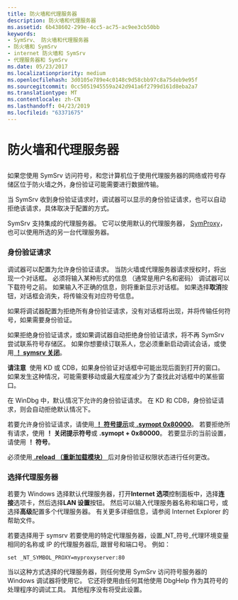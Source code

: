 ```yaml
---
title: 防火墙和代理服务器
description: 防火墙和代理服务器
ms.assetid: 6b438602-299e-4cc5-ac75-ac9ee3cb50bb
keywords:
- SymSrv、 防火墙和代理服务器
- 防火墙和 SymSrv
- internet 防火墙和 SymSrv
- 代理服务器和 SymSrv
ms.date: 05/23/2017
ms.localizationpriority: medium
ms.openlocfilehash: 3d0105e789e4c0148c9d58cbb97c8a75deb9e95f
ms.sourcegitcommit: 0cc5051945559a242d941a6f2799d161d8eba2a7
ms.translationtype: MT
ms.contentlocale: zh-CN
ms.lasthandoff: 04/23/2019
ms.locfileid: "63371675"
---
```

# <a name="firewalls-and-proxy-servers"></a>防火墙和代理服务器


## <span id="ddk_firewalls_and_proxy_servers_dbg"></span><span id="DDK_FIREWALLS_AND_PROXY_SERVERS_DBG"></span>


如果您使用 SymSrv 访问符号，和您计算机位于使用代理服务器的网络或符号存储区位于防火墙之外，身份验证可能需要进行数据传输。

当 SymSrv 收到身份验证请求时，调试器可以显示的身份验证请求，也可以自动拒绝该请求，具体取决于配置的方式。

SymSrv 支持集成的代理服务器。 它可以使用默认的代理服务器， [SymProxy](symproxy.md)，也可以使用所选的另一台代理服务器。

### <a name="span-idauthenticationrequestsspanspan-idauthenticationrequestsspanauthentication-requests"></a><span id="authentication_requests"></span><span id="AUTHENTICATION_REQUESTS"></span>身份验证请求

调试器可以配置为允许身份验证请求。 当防火墙或代理服务器请求授权时，将出现一个对话框。 必须将输入某种形式的信息 （通常是用户名和密码） 调试器可以下载符号之前。 如果输入不正确的信息，则将重新显示对话框。 如果选择**取消**按钮，对话框会消失，将传输没有对应符号信息。

如果将调试器配置为拒绝所有身份验证请求，没有对话框将出现，并将传输任何符号，如果需要身份验证。

如果拒绝身份验证请求，或如果调试器自动拒绝身份验证请求，将不再 SymSrv 尝试联系符号存储区。 如果你想要续订联系人，您必须重新启动调试会话，或使用[ **！ symsrv 关闭**](-symsrv.md)。

**请注意**  使用 KD 或 CDB，如果身份验证对话框中可能出现后面到打开的窗口。 如果发生这种情况，可能需要移动或最大程度减少为了查找此对话框中的某些窗口。

 

在 WinDbg 中，默认情况下允许的身份验证请求。 在 KD 和 CDB，身份验证请求，则会自动拒绝默认情况下。

若要允许身份验证请求，请使用[ **！ 符号提示**](-sym.md)或[ **.symopt 0x80000**](-symopt--set-symbol-options-.md)。 若要拒绝所有请求，使用 **！ 关闭提示符号**或 **.symopt + 0x80000**。 若要显示的当前设置，请使用 **！ 符号**。

必须使用[ **.reload （重新加载模块）** ](-reload--reload-module-.md)后对身份验证权限状态进行任何更改。

### <a name="span-idchoosingaproxyserverspanspan-idchoosingaproxyserverspanchoosing-a-proxy-server"></a><span id="choosing_a_proxy_server"></span><span id="CHOOSING_A_PROXY_SERVER"></span>选择代理服务器

若要为 Windows 选择默认代理服务器，打开**Internet 选项**控制面板中，选择**连接**选项卡，然后选择**LAN 设置**按钮。 然后可以输入代理服务器名称和端口号，或选择**高级**配置多个代理服务器。 有关更多详细信息，请参阅 Internet Explorer 的帮助文件。

若要选择用于 symsrv 若要使用的特定代理服务器，设置\_NT\_符号\_代理环境变量相同的名称或 IP 的代理服务器后, 跟冒号和端口号。 例如：

```console
set _NT_SYMBOL_PROXY=myproxyserver:80
```

当以这种方式选择的代理服务器，则任何使用 SymSrv 访问符号服务器的 Windows 调试器将使用它。 它还将使用由任何其他使用 DbgHelp 作为其符号的处理程序的调试工具。 其他程序没有将受此设置。

 

 





